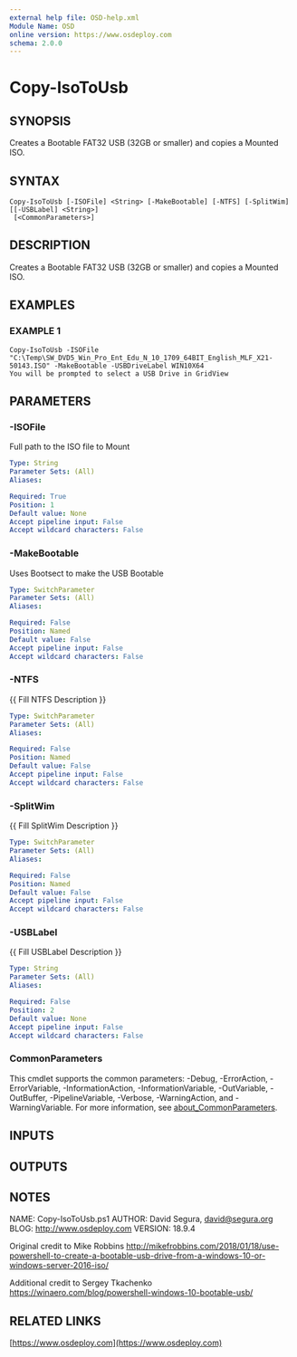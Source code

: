```yaml
---
external help file: OSD-help.xml
Module Name: OSD
online version: https://www.osdeploy.com
schema: 2.0.0
---
```


# Copy-IsoToUsb

## SYNOPSIS
Creates a Bootable FAT32 USB (32GB or smaller) and copies a Mounted ISO.

## SYNTAX

```
Copy-IsoToUsb [-ISOFile] <String> [-MakeBootable] [-NTFS] [-SplitWim] [[-USBLabel] <String>]
 [<CommonParameters>]
```

## DESCRIPTION
Creates a Bootable FAT32 USB (32GB or smaller) and copies a Mounted ISO.

## EXAMPLES

### EXAMPLE 1
```
Copy-IsoToUsb -ISOFile "C:\Temp\SW_DVD5_Win_Pro_Ent_Edu_N_10_1709_64BIT_English_MLF_X21-50143.ISO" -MakeBootable -USBDriveLabel WIN10X64
You will be prompted to select a USB Drive in GridView
```

## PARAMETERS

### -ISOFile
Full path to the ISO file to Mount

```yaml
Type: String
Parameter Sets: (All)
Aliases:

Required: True
Position: 1
Default value: None
Accept pipeline input: False
Accept wildcard characters: False
```

### -MakeBootable
Uses Bootsect to make the USB Bootable

```yaml
Type: SwitchParameter
Parameter Sets: (All)
Aliases:

Required: False
Position: Named
Default value: False
Accept pipeline input: False
Accept wildcard characters: False
```

### -NTFS
{{ Fill NTFS Description }}

```yaml
Type: SwitchParameter
Parameter Sets: (All)
Aliases:

Required: False
Position: Named
Default value: False
Accept pipeline input: False
Accept wildcard characters: False
```

### -SplitWim
{{ Fill SplitWim Description }}

```yaml
Type: SwitchParameter
Parameter Sets: (All)
Aliases:

Required: False
Position: Named
Default value: False
Accept pipeline input: False
Accept wildcard characters: False
```

### -USBLabel
{{ Fill USBLabel Description }}

```yaml
Type: String
Parameter Sets: (All)
Aliases:

Required: False
Position: 2
Default value: None
Accept pipeline input: False
Accept wildcard characters: False
```

### CommonParameters
This cmdlet supports the common parameters: -Debug, -ErrorAction, -ErrorVariable, -InformationAction, -InformationVariable, -OutVariable, -OutBuffer, -PipelineVariable, -Verbose, -WarningAction, and -WarningVariable. For more information, see [about_CommonParameters](http://go.microsoft.com/fwlink/?LinkID=113216).

## INPUTS

## OUTPUTS

## NOTES
NAME:	Copy-IsoToUsb.ps1
AUTHOR:	David Segura, david@segura.org
BLOG:	http://www.osdeploy.com
VERSION:	18.9.4
        
Original credit to Mike Robbins
http://mikefrobbins.com/2018/01/18/use-powershell-to-create-a-bootable-usb-drive-from-a-windows-10-or-windows-server-2016-iso/

Additional credit to Sergey Tkachenko
https://winaero.com/blog/powershell-windows-10-bootable-usb/

## RELATED LINKS

[https://www.osdeploy.com](https://www.osdeploy.com)

